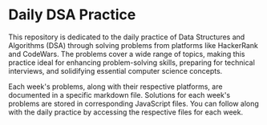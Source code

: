 # Daily DSA Practice

This repository is dedicated to the daily practice of Data Structures and Algorithms (DSA) through solving problems from platforms like HackerRank and CodeWars. The problems cover a wide range of topics, making this practice ideal for enhancing problem-solving skills, preparing for technical interviews, and solidifying essential computer science concepts.

Each week's problems, along with their respective platforms, are documented in a specific markdown file. Solutions for each week's problems are stored in corresponding JavaScript files. You can follow along with the daily practice by accessing the respective files for each week.

